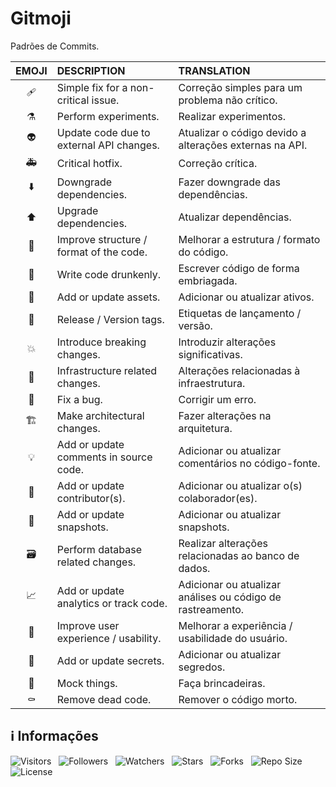 <!-- Título -->
# Gitmoji

Padrões de Commits.

| EMOJI | DESCRIPTION | TRANSLATION |
| :---: | :---------- | :---------- |
| :adhesive_bandage: | Simple fix for a non-critical issue. | Correção simples para um problema não crítico. |
| :alembic: | Perform experiments. | Realizar experimentos. |
| :alien: | Update code due to external API changes. | Atualizar o código devido a alterações externas na API. |
| :ambulance:| Critical hotfix. | Correção crítica. |
| :arrow_down: | Downgrade dependencies. | Fazer downgrade das dependências. |
| :arrow_up: | Upgrade dependencies. | Atualizar dependências. |
| :art: | Improve structure / format of the code. | Melhorar a estrutura / formato do código. |
| :beers: | Write code drunkenly. | Escrever código de forma embriagada. |
| :bento: | Add or update assets. | Adicionar ou atualizar ativos. |
| :bookmark: | Release / Version tags. | Etiquetas de lançamento / versão. |
| :boom: | Introduce breaking changes. | Introduzir alterações significativas. |
| :bricks: | Infrastructure related changes. | Alterações relacionadas à infraestrutura. |
| :bug: | Fix a bug. | Corrigir um erro. |
| :building_construction: | Make architectural changes. | Fazer alterações na arquitetura. |
| :bulb: | Add or update comments in source code. | Adicionar ou atualizar comentários no código-fonte. |
| :busts_in_silhouette: | Add or update contributor(s). | Adicionar ou atualizar o(s) colaborador(es). |
| :camera_flash: | Add or update snapshots. | Adicionar ou atualizar snapshots. |
| :card_file_box: | Perform database related changes. | Realizar alterações relacionadas ao banco de dados. |
| :chart_with_upwards_trend: | Add or update analytics or track code. | Adicionar ou atualizar análises ou código de rastreamento. |
| :children_crossing: | Improve user experience / usability. | Melhorar a experiência / usabilidade do usuário. |
| :closed_lock_with_key: | Add or update secrets. | Adicionar ou atualizar segredos. |
| :clown_face: | Mock things. | Faça brincadeiras. |
| :coffin: | Remove dead code. | Remover o código morto. |

<!-- Informações -->
## &#8505; Informações

![Visitors](https://api.visitorbadge.io/api/visitors?path=Devsgeeknerd%2Fgit-moj-che-she-pro-pro&label=Visitantes&labelColor=%23700070&labelStyle=none&countColor=%23000fff&style=plastic&color=%23ffffff "Total de Visitantes")
&nbsp;
![Followers](https://img.shields.io/github/followers/Devsgeeknerd?style=p&label=Seguidores&labelColor=800080&color=000fff "Total de Seguidores")
&nbsp;
![Watchers](https://img.shields.io/github/watchers/Devsgeeknerd/git-moj-che-she-pro-pro?style=p&label=Observadores&labelColor=800080&color=000fff "Total de Observadores")
&nbsp;
![Stars](https://img.shields.io/github/stars/Devsgeeknerd/git-moj-che-she-pro-pro?style=p&label=Estrelas&labelColor=800080&color=000fff "Total de Estrelas")
&nbsp;
![Forks](https://img.shields.io/github/forks/Devsgeeknerd/git-moj-che-she-pro-pro?style=p&label=Bifurcações&labelColor=800080&color=000fff "Total de Bifurcações")
&nbsp;
![Repo Size](https://img.shields.io/github/repo-size/Devsgeeknerd/git-moj-che-she-pro-pro?style=p&label=Tamanho&labelColor=800080&color=000fff "Tamanho do Repositório")
&nbsp;
![License](https://img.shields.io/github/license/Devsgeeknerd/git-moj-che-she-pro-pro?style=p&label=Licença&labelColor=800080&color=000fff "Licença do Repositório")
